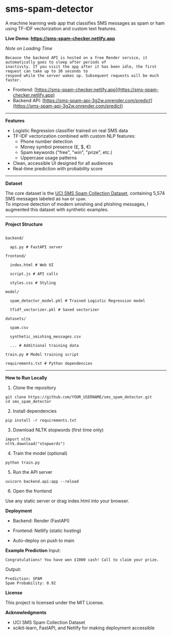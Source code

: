 # sms-spam-detector
A machine learning web app that classifies SMS messages as spam or ham using TF-IDF vectorization and custom text features.

**Live Demo: https://sms-spam-checker.netlify.app**  

_Note on Loading Time_
```text
Because the backend API is hosted on a free Render service, it automatically goes to sleep after periods of
inactivity. If you visit the app after it has been idle, the first request can take up to 30 seconds to
respond while the server wakes up. Subsequent requests will be much faster.
```

- Frontend: [https://sms-spam-checker.netlify.app](https://sms-spam-checker.netlify.app)
- Backend API: [https://sms-spam-api-3g2w.onrender.com/predict](https://sms-spam-api-3g2w.onrender.com/predict)

---

**Features**
- Logistic Regression classifier trained on real SMS data
- TF-IDF vectorization combined with custom NLP features:
  - Phone number detection
  - Money symbol presence (£, $, €)
  - Spam keywords ("free", "win", "prize", etc.)
  - Uppercase usage patterns
- Clean, accessible UI designed for all audiences
- Real-time prediction with probability score

---

**Dataset**

The core dataset is the [UCI SMS Spam Collection Dataset](https://www.kaggle.com/datasets/uciml/sms-spam-collection-dataset/data), containing 5,574 SMS messages labeled as `ham` or `spam`.  
To improve detection of modern smishing and phishing messages, I augmented this dataset with synthetic examples.

---

**Project Structure**
```text

backend/

  api.py # FastAPI server
  
frontend/

  index.html # Web UI
  
  script.js # API calls
  
  styles.css # Styling
  
model/

  spam_detector_model.pkl # Trained Logistic Regression model
  
  tfidf_vectorizer.pkl # Saved vectorizer
  
datasets/

  spam.csv
  
  synthetic_smishing_messages.csv
  
  ... # Additional training data
  
train.py # Model training script

requirements.txt # Python dependencies
```

---

**How to Run Locally**

1. Clone the repository

```text
git clone https://github.com/YOUR_USERNAME/sms_spam_detector.git
cd sms_spam_detector
```
2. Install dependencies
```text
pip install -r requirements.txt
```
3. Download NLTK stopwords (first time only)
```text
import nltk
nltk.download("stopwords")
```
4. Train the model (optional)
```text
python train.py
```
5. Run the API server
```text
uvicorn backend.api:app --reload
```
6. Open the frontend

Use any static server or drag index.html into your browser.

**Deployment**
- Backend: Render (FastAPI)

- Frontend: Netlify (static hosting)

- Auto-deploy on push to main

**Example Prediction**
Input:
```text
Congratulations! You have won £1000 cash! Call to claim your prize.
```
Output:
```text
Prediction: SPAM
Spam Probability: 0.92
```


**License**

This project is licensed under the MIT License.

**Acknowledgments**
- UCI SMS Spam Collection Dataset
- scikit-learn, FastAPI, and Netlify for making deployment accessible
